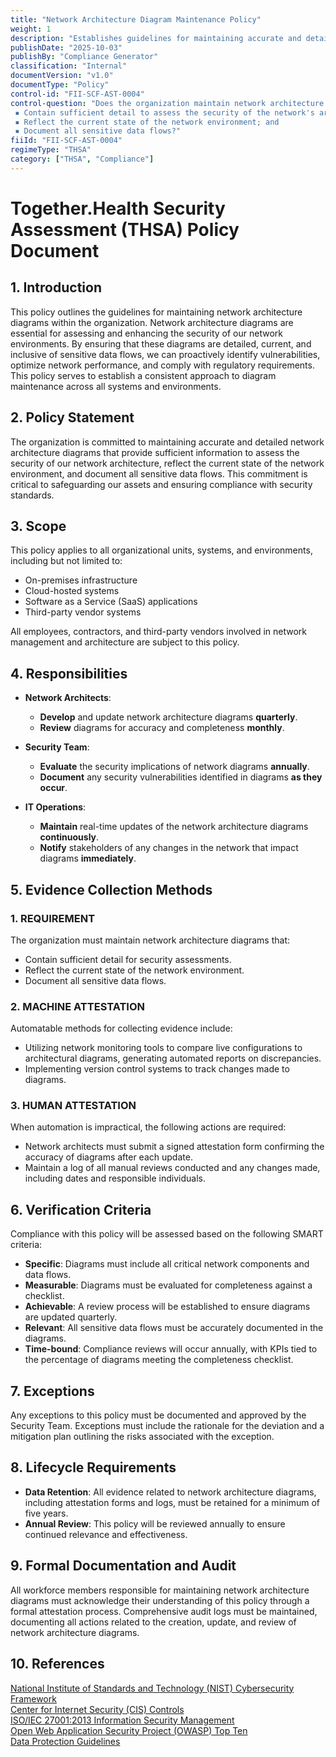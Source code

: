 ```yaml
---
title: "Network Architecture Diagram Maintenance Policy"
weight: 1
description: "Establishes guidelines for maintaining accurate and detailed network architecture diagrams to enhance security and compliance within the organization."
publishDate: "2025-10-03"
publishBy: "Compliance Generator"
classification: "Internal"
documentVersion: "v1.0"
documentType: "Policy"
control-id: "FII-SCF-AST-0004"
control-question: "Does the organization maintain network architecture diagrams that: 
 ▪ Contain sufficient detail to assess the security of the network's architecture;
 ▪ Reflect the current state of the network environment; and
 ▪ Document all sensitive data flows?"
fiiId: "FII-SCF-AST-0004"
regimeType: "THSA"
category: ["THSA", "Compliance"]
---
```


# Together.Health Security Assessment (THSA) Policy Document

## 1. Introduction
This policy outlines the guidelines for maintaining network architecture diagrams within the organization. Network architecture diagrams are essential for assessing and enhancing the security of our network environments. By ensuring that these diagrams are detailed, current, and inclusive of sensitive data flows, we can proactively identify vulnerabilities, optimize network performance, and comply with regulatory requirements. This policy serves to establish a consistent approach to diagram maintenance across all systems and environments.

## 2. Policy Statement
The organization is committed to maintaining accurate and detailed network architecture diagrams that provide sufficient information to assess the security of our network architecture, reflect the current state of the network environment, and document all sensitive data flows. This commitment is critical to safeguarding our assets and ensuring compliance with security standards.

## 3. Scope
This policy applies to all organizational units, systems, and environments, including but not limited to:
- On-premises infrastructure
- Cloud-hosted systems
- Software as a Service (SaaS) applications
- Third-party vendor systems

All employees, contractors, and third-party vendors involved in network management and architecture are subject to this policy.

## 4. Responsibilities
- **Network Architects**: 
  - **Develop** and update network architecture diagrams **quarterly**.
  - **Review** diagrams for accuracy and completeness **monthly**.
  
- **Security Team**: 
  - **Evaluate** the security implications of network diagrams **annually**.
  - **Document** any security vulnerabilities identified in diagrams **as they occur**.

- **IT Operations**: 
  - **Maintain** real-time updates of the network architecture diagrams **continuously**.
  - **Notify** stakeholders of any changes in the network that impact diagrams **immediately**.

## 5. Evidence Collection Methods
### 1. REQUIREMENT
The organization must maintain network architecture diagrams that:
- Contain sufficient detail for security assessments.
- Reflect the current state of the network environment.
- Document all sensitive data flows.

### 2. MACHINE ATTESTATION
Automatable methods for collecting evidence include:
- Utilizing network monitoring tools to compare live configurations to architectural diagrams, generating automated reports on discrepancies.
- Implementing version control systems to track changes made to diagrams.

### 3. HUMAN ATTESTATION
When automation is impractical, the following actions are required:
- Network architects must submit a signed attestation form confirming the accuracy of diagrams after each update.
- Maintain a log of all manual reviews conducted and any changes made, including dates and responsible individuals.

## 6. Verification Criteria
Compliance with this policy will be assessed based on the following SMART criteria:
- **Specific**: Diagrams must include all critical network components and data flows.
- **Measurable**: Diagrams must be evaluated for completeness against a checklist.
- **Achievable**: A review process will be established to ensure diagrams are updated quarterly.
- **Relevant**: All sensitive data flows must be accurately documented in the diagrams.
- **Time-bound**: Compliance reviews will occur annually, with KPIs tied to the percentage of diagrams meeting the completeness checklist.

## 7. Exceptions
Any exceptions to this policy must be documented and approved by the Security Team. Exceptions must include the rationale for the deviation and a mitigation plan outlining the risks associated with the exception.

## 8. Lifecycle Requirements
- **Data Retention**: All evidence related to network architecture diagrams, including attestation forms and logs, must be retained for a minimum of five years.
- **Annual Review**: This policy will be reviewed annually to ensure continued relevance and effectiveness.

## 9. Formal Documentation and Audit
All workforce members responsible for maintaining network architecture diagrams must acknowledge their understanding of this policy through a formal attestation process. Comprehensive audit logs must be maintained, documenting all actions related to the creation, update, and review of network architecture diagrams.

## 10. References
[National Institute of Standards and Technology (NIST) Cybersecurity Framework](https://www.nist.gov/cyberframework)  
[Center for Internet Security (CIS) Controls](https://www.cisecurity.org/controls/)  
[ISO/IEC 27001:2013 Information Security Management](https://www.iso.org/isoiec-27001-information-security.html)  
[Open Web Application Security Project (OWASP) Top Ten](https://owasp.org/www-project-top-ten/)  
[Data Protection Guidelines](https://www.dataprotection.gov)